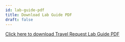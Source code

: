 ```yaml
---
id: lab-guide-pdf
title: Download Lab Guide PDF
draft: false
---
```


[Click here to download Travel Request Lab Guide PDF](./downloads/travelrequest-lab.pdf)